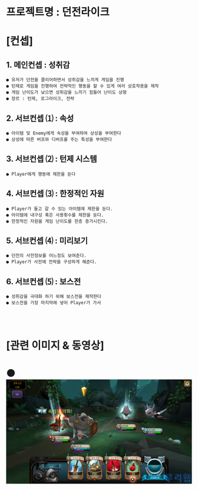 # 프로젝트명 : 던전라이크  
# [컨셉]  
## 1. 메인컨셉 :  성취감  
    ● 유저가 던전을 클리어하면서 성취감을 느끼게 게임을 진행  
    ● 턴제로 게임을 진행하여 전략적인 행동을 할 수 있게 여러 상호작용을 제작
    ● 게임 난이도가 낮으면 성취감을 느끼기 힘들어 난이도 상향 
    ● 장르 : 턴제, 로그라이크, 전략  
    
## 2. 서브컨셉 ⑴ : 속성  
    ● 아이템 및 Enemy에게 속성을 부여하여 상성을 부여한다
    ● 상성에 따른 버프와 디버프를 주는 특성을 부여한다
## 3. 서브컨셉 ⑵ : 턴제 시스템  
    ● Player에게 행동에 제한을 둔다
## 4. 서브컨셉 ⑶ : 한정적인 자원  
    ● Player가 들고 갈 수 있는 아이템에 제한을 둔다.
    ● 아이템에 내구성 혹은 사용횟수를 제한을 둔다. 
    ● 한정적인 자원을 게임 난이도를 한층 증가시킨다.
## 5. 서브컨셉 ⑷ : 미리보기 
    ● 던전의 사전정보를 어느정도 보여준다.
    ● Player가 사전에 전략을 구성하게 해준다.
## 6. 서브컨셉 ⑸ : 보스전
    ● 성취감을 극대화 하기 위해 보스전을 제작한다
    ● 보스전을 가장 마지막에 넣어 Player가 가서

<br><br>

# [관련 이미지 & 동영상]  
#  ● <img src = "./img/bh_01.jpg">
